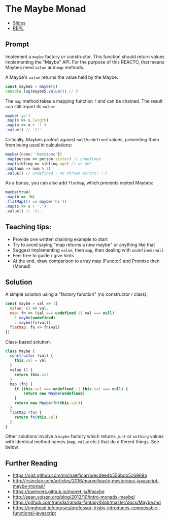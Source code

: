 # The Maybe Monad

* [Slides](https://repl.it/GnkV/4)
* [REPL](https://repl.it/GnkV/4)

## Prompt

Implement a `maybe` factory or constructor. This function should return values implementing the "Maybe" API. For the purpose of this REACTO, that means Maybes need `value` and `map` methods.

A Maybe's `value` returns the value held by the Maybe.

```js
const maybe5 = maybe(5)
console.log(maybe5.value()) // 5
```

The `map` method takes a mapping function `f` and can be chained. The result can still report its `value`:

```js
maybe('yo')
.map(s => s.length)
.map(n => n + '!')
.value() // '2!'
```

Critically, Maybes protect against `null`/`undefined` values, preventing them from being used in calculations:

```js
maybe({name: 'Hermione'})
.map(person => person.sister) // undefined
.map(sibling => sibling.age) // uh oh!
.map(num => num % 2)
.value() // undefined - no thrown errors! :-)
```

As a bonus, you can also add `flatMap`, which prevents nested Maybes:

```js
maybe(true)
.map(b => !b)
.flatMap(() => maybe('hi'))
.map(s => s + '.')
.value() // 'hi.'
```

## Teaching tips:

* Provide one written chaining example to start
* Try to avoid saying "map returns a new maybe" or anything like that
* Suggest implementing `value`, then `map`, then dealing with `undefined/null`
* Feel free to guide / give hints
* At the end, draw comparison to array map (Functor) and Promise then (Monad)

## Solution

A simple solution using a "factory function" (no constructor / class):

```js
const maybe = val => ({
  value: () => val,
  map: fn => (val === undefined || val === null)
    ? maybe(undefined)
    : maybe(fn(val)),
  flatMap: fn => fn(val)
})
```

Class-based solution:

```js
class Maybe {
  constructor (val) {
    this.val = val
  }
  value () {
    return this.val
  }
  map (fn) {
    if (this.val === undefined || this.val === null) {
        return new Maybe(undefined)
    }
    return new Maybe(fn(this.val))
  }
  flatMap (fn) {
    return fn(this.val)
  }
}
```

Other solutions involve a `maybe` factory which returns `just` or `nothing` values with identical method names (`map`, `value` etc.) that do different things. See below.

## Further Reading

* https://gist.github.com/michaelficarra/ecdee4b556bcb5c6969a
* http://jrsinclair.com/articles/2016/marvellously-mysterious-javascript-maybe-monad/
* https://cwmyers.github.io/monet.js/#maybe
* http://sean.voisen.org/blog/2013/10/intro-monads-maybe/
* https://github.com/ramda/ramda-fantasy/blob/master/docs/Maybe.md
* https://egghead.io/courses/professor-frisby-introduces-composable-functional-javascript
